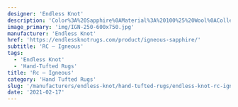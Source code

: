 ```yaml
---
designer: 'Endless Knot'
description: 'Color%3A%20Sapphire%0AMaterial%3A%20100%25%20Wool%0ACollection%3A%20Hand-Tufted%20Collection'
image_primary: 'img/IGN-250-600x750.jpg'
manufacturer: 'Endless Knot'
href: 'https://endlessknotrugs.com/product/igneous-sapphire/'
subtitle: 'RC – Igneous'
tags:
  - 'Endless Knot'
  - 'Hand-Tufted Rugs'
title: 'Rc – Igneous'
category: 'Hand Tufted Rugs'
slug: '/manufacturers/endless-knot/hand-tufted-rugs/endless-knot-rc-igneous'
date: '2021-02-17'
---
```

